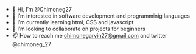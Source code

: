 - 👋 Hi, I’m @Chimoneg27
- 👀 I’m interested in software development and programminig languages
- 🌱 I’m currently learning html, CSS and javascript
- 💞️ I’m looking to collaborate on projects for beginners
- 📫 How to reach me chimonegarvin27@gmail.com and twitter @chimoneg_27

<!---
Chimoneg27/Chimoneg27 is a ✨ special ✨ repository because its `README.md` (this file) appears on your GitHub profile.
You can click the Preview link to take a look at your changes.
--->
